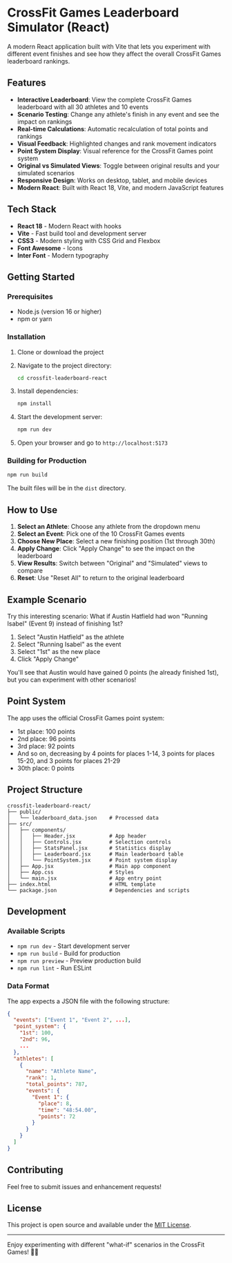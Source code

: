 # CrossFit Games Leaderboard Simulator (React)

A modern React application built with Vite that lets you experiment with different event finishes and see how they affect the overall CrossFit Games leaderboard rankings.

## Features

- **Interactive Leaderboard**: View the complete CrossFit Games leaderboard with all 30 athletes and 10 events
- **Scenario Testing**: Change any athlete's finish in any event and see the impact on rankings
- **Real-time Calculations**: Automatic recalculation of total points and rankings
- **Visual Feedback**: Highlighted changes and rank movement indicators
- **Point System Display**: Visual reference for the CrossFit Games point system
- **Original vs Simulated Views**: Toggle between original results and your simulated scenarios
- **Responsive Design**: Works on desktop, tablet, and mobile devices
- **Modern React**: Built with React 18, Vite, and modern JavaScript features

## Tech Stack

- **React 18** - Modern React with hooks
- **Vite** - Fast build tool and development server
- **CSS3** - Modern styling with CSS Grid and Flexbox
- **Font Awesome** - Icons
- **Inter Font** - Modern typography

## Getting Started

### Prerequisites

- Node.js (version 16 or higher)
- npm or yarn

### Installation

1. Clone or download the project
2. Navigate to the project directory:
   ```bash
   cd crossfit-leaderboard-react
   ```

3. Install dependencies:
   ```bash
   npm install
   ```

4. Start the development server:
   ```bash
   npm run dev
   ```

5. Open your browser and go to `http://localhost:5173`

### Building for Production

```bash
npm run build
```

The built files will be in the `dist` directory.

## How to Use

1. **Select an Athlete**: Choose any athlete from the dropdown menu
2. **Select an Event**: Pick one of the 10 CrossFit Games events
3. **Choose New Place**: Select a new finishing position (1st through 30th)
4. **Apply Change**: Click "Apply Change" to see the impact on the leaderboard
5. **View Results**: Switch between "Original" and "Simulated" views to compare
6. **Reset**: Use "Reset All" to return to the original leaderboard

## Example Scenario

Try this interesting scenario: What if Austin Hatfield had won "Running Isabel" (Event 9) instead of finishing 1st? 

1. Select "Austin Hatfield" as the athlete
2. Select "Running Isabel" as the event  
3. Select "1st" as the new place
4. Click "Apply Change"

You'll see that Austin would have gained 0 points (he already finished 1st), but you can experiment with other scenarios!

## Point System

The app uses the official CrossFit Games point system:
- 1st place: 100 points
- 2nd place: 96 points
- 3rd place: 92 points
- And so on, decreasing by 4 points for places 1-14, 3 points for places 15-20, and 3 points for places 21-29
- 30th place: 0 points

## Project Structure

```
crossfit-leaderboard-react/
├── public/
│   └── leaderboard_data.json    # Processed data
├── src/
│   ├── components/
│   │   ├── Header.jsx           # App header
│   │   ├── Controls.jsx         # Selection controls
│   │   ├── StatsPanel.jsx       # Statistics display
│   │   ├── Leaderboard.jsx      # Main leaderboard table
│   │   └── PointSystem.jsx      # Point system display
│   ├── App.jsx                  # Main app component
│   ├── App.css                  # Styles
│   └── main.jsx                 # App entry point
├── index.html                   # HTML template
└── package.json                 # Dependencies and scripts
```

## Development

### Available Scripts

- `npm run dev` - Start development server
- `npm run build` - Build for production
- `npm run preview` - Preview production build
- `npm run lint` - Run ESLint

### Data Format

The app expects a JSON file with the following structure:

```json
{
  "events": ["Event 1", "Event 2", ...],
  "point_system": {
    "1st": 100,
    "2nd": 96,
    ...
  },
  "athletes": [
    {
      "name": "Athlete Name",
      "rank": 1,
      "total_points": 787,
      "events": {
        "Event 1": {
          "place": 8,
          "time": "48:54.00",
          "points": 72
        }
      }
    }
  ]
}
```

## Contributing

Feel free to submit issues and enhancement requests!

## License

This project is open source and available under the [MIT License](LICENSE).

---

Enjoy experimenting with different "what-if" scenarios in the CrossFit Games! 🏋️‍♂️
